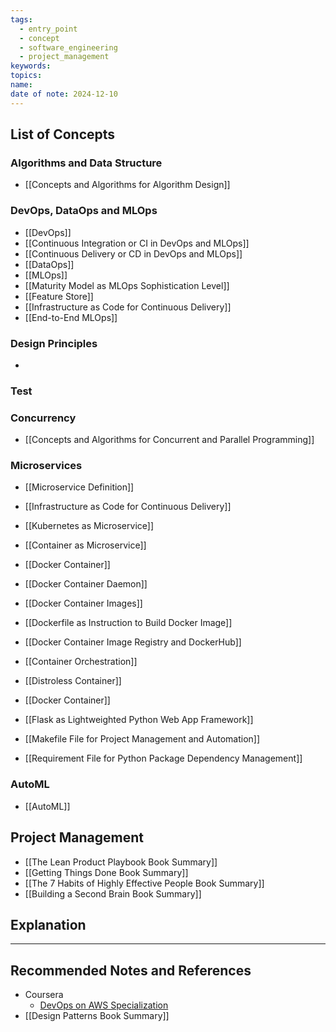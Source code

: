 ```yaml
---
tags:
  - entry_point
  - concept
  - software_engineering
  - project_management
keywords: 
topics: 
name: 
date of note: 2024-12-10
---
```

## List of Concepts

### Algorithms and Data Structure

- [[Concepts and Algorithms for Algorithm Design]]

### DevOps, DataOps and MLOps

- [[DevOps]]
- [[Continuous Integration or CI in DevOps and MLOps]]
- [[Continuous Delivery or CD in DevOps and MLOps]]
- [[DataOps]]
- [[MLOps]]
- [[Maturity Model as MLOps Sophistication Level]]
- [[Feature Store]]
- [[Infrastructure as Code for Continuous Delivery]]
- [[End-to-End MLOps]]


### Design Principles

- 



### Test 




### Concurrency

- [[Concepts and Algorithms for Concurrent and Parallel Programming]]


### Microservices

- [[Microservice Definition]]
- [[Infrastructure as Code for Continuous Delivery]]
- [[Kubernetes as Microservice]]

- [[Container as Microservice]]
- [[Docker Container]]
- [[Docker Container Daemon]]
- [[Docker Container Images]]
- [[Dockerfile as Instruction to Build Docker Image]]
- [[Docker Container Image Registry and DockerHub]]
- [[Container Orchestration]]
- [[Distroless Container]]


- [[Docker Container]]
- [[Flask as Lightweighted Python Web App Framework]]
- [[Makefile File for Project Management and Automation]]
- [[Requirement File for Python Package Dependency Management]]

### AutoML

- [[AutoML]]



## Project Management

- [[The Lean Product Playbook Book Summary]]
- [[Getting Things Done Book Summary]]
- [[The 7 Habits of Highly Effective People Book Summary]]
- [[Building a Second Brain Book Summary]]




## Explanation





-----------
##  Recommended Notes and References


- Coursera
	- [DevOps on AWS Specialization](https://www.coursera.org/specializations/aws-devops)
- [[Design Patterns Book Summary]]